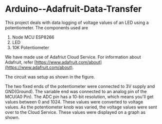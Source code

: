 # Arduino--Adafruit-Data-Transfer

This project deals with data logging of voltage values of an LED using a potentiometer. The components used are 

1. Node MCU ESP8266
2. LED
3. 10K Potentiometer

We have made use of Adafriut Cloud Service. For information about Adafruit, refer [https://www.adafruit.com/about](https://www.adafruit.com/about).

The circuit was setup as shown in the figure. 

The two fixed ends of the potentiometer were connected to 3V supply and GND(Ground). The variable end was connected to an analog pin of the MCU(A0 Pin). The ADC pin has a 10-bit resolution, which means you'll get values between 0 and 1024. These values were converted to voltage values. As the potentiometer knob was varied, the voltage values were sent over to the Cloud Service. These values were displayed on a graph as shown.
